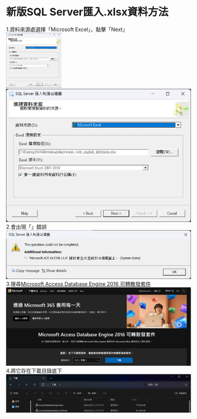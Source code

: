 # 新版SQL Server匯入.xlsx資料方法 
1.資料來源處選擇「Microsoft Excel」，點擊「Next」  
<img width="150" height="150" src="/Image/1.png" alt="1.資料來源處選擇「Microsoft Excel」，點擊「Next」 "/>  
![image](/Image/1.png)  
2.會出現「」錯誤  
![image](/Image/2.png)  
3.搜尋[Microsoft Access Database Engine 2016 可轉散發套件](https://www.microsoft.com/zh-tw/download/details.aspx?id=54920)
![image](/Image/3.png)
4.將它存在下載目錄底下
![image](/Image/4.png)
